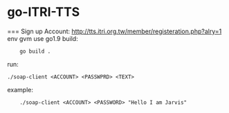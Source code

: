 # go-ITRI-TTS
===
Sign up Account:
		http://tts.itri.org.tw/member/registeration.php?alry=1
env
	gvm use go1.9
build:

        go build .
run:

	./soap-client <ACCOUNT> <PASSWPRD> <TEXT>
example:

        ./soap-client <ACCOUNT> <PASSWORD> "Hello I am Jarvis"
